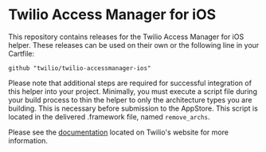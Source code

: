 # Twilio Access Manager for iOS

This repository contains releases for the Twilio Access Manager for iOS helper.  These releases can be used on their own or the following line in your Cartfile:

    github "twilio/twilio-accessmanager-ios"

Please note that additional steps are required for successful integration of this helper into your project.  Minimally, you must execute a script file during your build process to thin the helper to only the architecture types you are building.  This is necessary before submission to the AppStore.  This script is located in the delivered .framework file, named `remove_archs`.

Please see the [documentation](https://www.twilio.com/docs/api/chat/sdks#carthage-integration "Twilio Access Manager for iOS") located on Twilio's website for more information.
